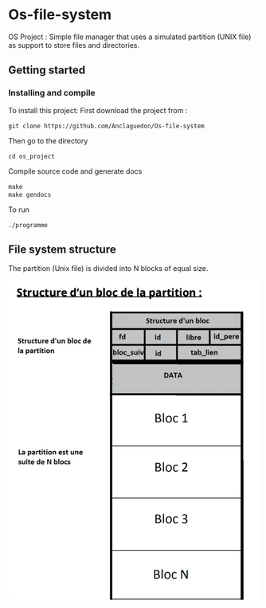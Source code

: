 # Os-file-system
OS Project : Simple file manager that uses a simulated partition (UNIX file) as support to store files and directories. 

## Getting started
### Installing and compile
To install this project:
First download the project from :
```
git clone https://github.com/Anclaguedon/Os-file-system
```

Then go to the directory
```
cd os_project
```

Compile source code and generate docs
```
make
make gendocs
```
To run
```
./programme
```

## File system structure
The partition (Unix file) is divided into N blocks of equal size.

![File system structure](/docs/file_system_structure.png)


